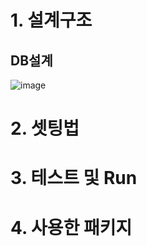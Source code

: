 # 1. 설계구조
## DB설계
![image](https://user-images.githubusercontent.com/45089402/126874776-23d06ea5-ff1d-45e6-b345-72c71a2133db.png)

# 2. 셋팅법

# 3. 테스트 및 Run

# 4. 사용한 패키지
